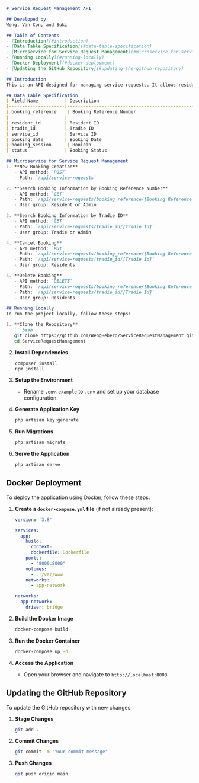 ```markdown
# Service Request Management API

## Developed by
Weng, Van Con, and Suki

## Table of Contents
- [Introduction](#introduction)
- [Data Table Specification](#data-table-specification)
- [Microservice for Service Request Management](#microservice-for-service-request-management)
- [Running Locally](#running-locally)
- [Docker Deployment](#docker-deployment)
- [Updating the GitHub Repository](#updating-the-github-repository)

## Introduction
This is an API designed for managing service requests. It allows residents and tradies to create, view, and manage service bookings.

## Data Table Specification
| Field Name          | Description                                     | Mandatory / Optional | Manual / System Assigned | Specification                        | Sample Data           |
|---------------------|-------------------------------------------------|-----------------------|--------------------------|-------------------------------------|------------------------|
| booking_reference    | Booking Reference Number                         | Mandatory             | System Assigned          | Primary Key, String (6)            | “BK” + 4 digits        |
|                     |                                                 |                       |                          |                                     | BK0001, BK0002 …      |
| resident_id         | Resident ID                                     | Mandatory             | Manually Input           | Foreign Key of Resident Table       | Follow Resident Table   |
| tradie_id           | Tradie ID                                       | Mandatory             | Manually Input           | Foreign Key of Tradies Table        | Follow Tradies Table    |
| service_id          | Service ID                                      | Mandatory             | Manually Input           | Foreign Key of Service Management Table | Follow Service Management Table |
| booking_date        | Booking Date                                    | Mandatory             | Manually Input           | Date                                |                        |
| booking_session      | Boolean                                         | Mandatory             | Manually Input           | 0 – Morning, 1 – Afternoon          |                        |
| status              | Booking Status                                  | Mandatory             | System Assigned          | Character (2)                       | CR – create, CD – cancelled |

## Microservice for Service Request Management
1. **New Booking Creation**  
   - API method: `POST`  
   - Path: `/api/service-requests`

2. **Search Booking Information by Booking Reference Number**  
   - API method: `GET`  
   - Path: `/api/service-requests/booking_reference/[Booking Reference No]`  
   - User group: Resident or Admin

3. **Search Booking Information by Tradie ID**  
   - API method: `GET`  
   - Path: `/api/service-requests/tradie_id/[Tradie Id]`  
   - User group: Tradie or Admin

4. **Cancel Booking**  
   - API method: `PUT`  
   - Path: `/api/service-requests/booking_reference/[Booking Reference No]`  
   - Path: `/api/service-requests/tradie_id/[Tradie Id]`  
   - User group: Residents 

5. **Delete Booking**  
   - API method: `DELETE`  
   - Path: `/api/service-requests/booking_reference/[Booking Reference No]`  
   - Path: `/api/service-requests/tradie_id/[Tradie Id]`  
   - User group: Residents 

## Running Locally
To run the project locally, follow these steps:

1. **Clone the Repository**
   ```bash
   git clone https://github.com/WengHebero/ServiceRequestManagement.git
   cd ServiceRequestManagement
   ```

2. **Install Dependencies**
   ```bash
   composer install
   npm install
   ```

3. **Setup the Environment**
   - Rename `.env.example` to `.env` and set up your database configuration.

4. **Generate Application Key**
   ```bash
   php artisan key:generate
   ```

5. **Run Migrations**
   ```bash
   php artisan migrate
   ```

6. **Serve the Application**
   ```bash
   php artisan serve
   ```

## Docker Deployment
To deploy the application using Docker, follow these steps:

1. **Create a `docker-compose.yml` file** (if not already present):
   ```yaml
   version: '3.8'

   services:
     app:
       build:
         context: .
         dockerfile: Dockerfile
       ports:
         - "8000:8000"
       volumes:
         - .:/var/www
       networks:
         - app-network

   networks:
     app-network:
       driver: bridge
   ```

2. **Build the Docker Image**
   ```bash
   docker-compose build
   ```

3. **Run the Docker Container**
   ```bash
   docker-compose up -d
   ```

4. **Access the Application**
   - Open your browser and navigate to `http://localhost:8000`.

## Updating the GitHub Repository
To update the GitHub repository with new changes:

1. **Stage Changes**
   ```bash
   git add .
   ```

2. **Commit Changes**
   ```bash
   git commit -m "Your commit message"
   ```

3. **Push Changes**
   ```bash
   git push origin main
   ```
